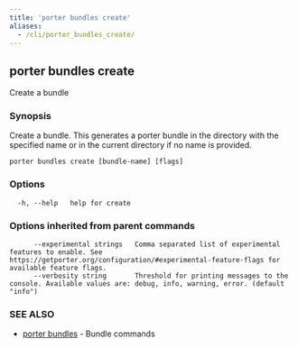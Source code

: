 ```yaml
---
title: 'porter bundles create'
aliases:
  - /cli/porter_bundles_create/
---
```


## porter bundles create

Create a bundle

### Synopsis

Create a bundle. This generates a porter bundle in the directory with the specified name or in the current directory if no name is provided.

```
porter bundles create [bundle-name] [flags]
```

### Options

```
  -h, --help   help for create
```

### Options inherited from parent commands

```
      --experimental strings   Comma separated list of experimental features to enable. See https://getporter.org/configuration/#experimental-feature-flags for available feature flags.
      --verbosity string       Threshold for printing messages to the console. Available values are: debug, info, warning, error. (default "info")
```

### SEE ALSO

* [porter bundles](/cli/porter_bundles/)	 - Bundle commands

